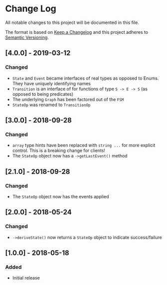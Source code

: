 # Change Log
All notable changes to this project will be documented in this file.

The format is based on [Keep a Changelog](http://keepachangelog.com/en/1.0.0/)
and this project adheres to [Semantic Versioning](http://semver.org/spec/v2.0.0.html).

## [4.0.0] - 2019-03-12
### Changed
  * `State` and `Event` became interfaces of real types as opposed to Enums. They have uniquely identifying names
  * `Transition` is an interface of for functions of type `S -> E -> S` (as opposed to being predicates)
  *  The underlying `Graph` has been factored out of the `FSM`
  * `StateOp` was renamed to `TransitionOp`

## [3.0.0] - 2018-09-28
### Changed
  * `array` type hints have been replaced with `string ...` for more explicit control. This is a breaking change for clients!
  * The `StateOp` object now has a `->getLastEvent()` method 

## [2.1.0] - 2018-09-28
### Changed
  * The `StateOp` object now has the events applied 

## [2.0.0] - 2018-05-24
### Changed
  * `->deriveState()` now returns a `StateOp` object to indicate success/failure 

## [1.0.0] - 2018-05-18
### Added
  * Initial release
